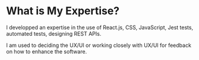 # What is My Expertise?

I developped an expertise in the use of React.js, CSS, JavaScript, Jest tests, automated tests, designing REST APIs.

I am used to deciding the UX/UI or working closely with UX/UI for feedback on how to enhance the software.